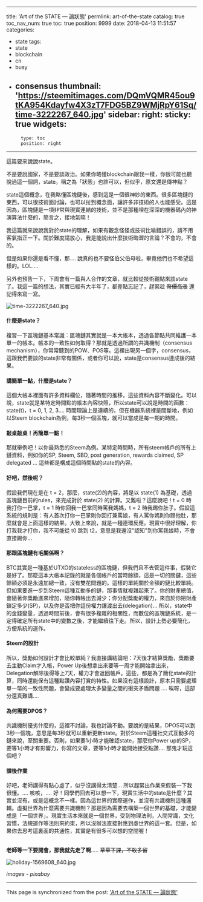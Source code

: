 
---
title: 'Art of the STATE — 論狀態'
permlink: art-of-the-state
catalog: true
toc_nav_num: true
toc: true
position: 9999
date: 2018-04-13 11:51:57
categories:
- state
tags:
- state
- blockchain
- cn
- busy
- consensus
thumbnail: 'https://steemitimages.com/DQmVQMR45ou9tKA954Kdayfw4X3zT7FDG5BZ9WMjRpY61Sq/time-3222267_640.jpg'
sidebar:
    right:
        sticky: true
widgets:
    -
        type: toc
        position: right
---


這篇要來說說state。

不是要說國家，不是要談政治。如果你略懂blockchain跟我一樣，你很可能也聽說過這一個詞，state。稱之為「狀態」也許可以，但似乎，原文還是傳神點？

state這個概念，在我略懂區塊鏈後，感到這是一個很神妙的東西。很多區塊鏈的東西，可以很技術面討論，也可以拉到概念面，讓許多非技術的人也能感受。這是因為，區塊鏈是一項非常與現實連結的技術，並不是那種埋在深深的機器碼內的神演算法什麼的，簡言之，接地氣嘛！

我這篇就來說說我對於state的理解，如果有觀念怪怪或技術比喻錯誤的，請不用客氣指正一下。關於難度請放心，我是能說出什麼技術晦澀的言論？不會的，不會的。

但是如果你還是看不懂，那.... 說真的也不要怪伯父伯母啦，畢竟他們也不希望這樣的。LOL.... 

另外也預告一下，下周會有一篇與人合作的文章，就比較從技術觀點來談state了。我這一篇的想法，其實已經有大半年了，都差點忘記了，趕緊趁 <del>幣價高漲</del> 還記得來寫一寫。

![time-3222267_640.jpg](https://steemitimages.com/DQmVQMR45ou9tKA954Kdayfw4X3zT7FDG5BZ9WMjRpY61Sq/time-3222267_640.jpg)

#### 什麼是state？
複習一下區塊鏈基本常識：區塊鏈其實就是一本大帳本，透過各節點共同維護一本單一的帳本。帳本的一致性如何取得？那就是透過所謂的共識機制（consensus mechanism），你常常聽到的POW、POS等。這裡出現另一個字，consensus，這跟我們要談的state非常有關係，或者你可以說，state是consensus達成後的結果。

#### 講簡單一點，什麼是state？
這個大帳本裡面有許多資料欄位，隨著時間的推移，這些資料內容不斷變化。可以說，state就是某特定時間點的帳本內容快照，所以state可以說是時間的函數：state(t)，t = 0, 1, 2, 3.... 時間理論上是連續的，但在機器系統裡是間斷地，例如以Steem blockchain為例，每3秒一個區塊，就可以當成是每一期的時間。

#### 敲桌敲桌！再簡單一點！
那就舉例吧！以你最熟悉的Steem為例。某特定時間時，所有steem帳戶的所有上鏈資料，例如你的SP, Steem, SBD, post generation, rewards claimed, SP delegated ... 這些都是構成這個時間點的state的內容。

#### 好吧，然後呢？
假設我們現在是在 t = 2，那麼，state(2)的內容，將是以 state(1) 為基礎，透過區塊鏈目前的rules，來完成對於 state(2) 的計算。又難啦？這麼說吧！t = 0 時我打你一巴掌，t = 1 時你回我一巴掌同時罵我媽媽，t = 2 時我踢你肚子。假設這系統的規則是：有人首次打你一巴掌則你回打兼罵娘，有人罵你媽則你踢他肚，那麼就會是上面這樣的結果。大致上來說，就是一種連環反應。現實中很好理解，你打我我才打你，我不可能從 t0 跳到 t2，意思是我還沒"認知"到你罵我娘時，不會直接踢你... 

#### 那跟區塊鏈有毛關係啊？
BTC其實是一種基於UTXO的stateless的區塊鏈，但我們且不去管這件事，假裝它是好了。那麼這本大帳本記錄的就是各個帳戶的當時餘額，這是一切的關鍵，這些餘額必須是永遠加總一致，沒有雙花問題的。這樣的單純關於金額的鏈比較單純。但如果要進一步到Steem這種互動多的鏈，那事情就複雜起來了。你的財產總值，會隨著你獎勵進來增加，隨你轉帳出去減少；你分配獎勵的權力，來自於你把財產鎖定多少(SP)，以及你是否把你這份權力讓渡出去(delegation)... 所以，state中的金錢變量，透過時間前後，會有很多複雜的相關性，而數位的區塊鏈系統，是一定得確定所有state中的變數之後，才能繼續往下走。所以，設計上勢必要簡化，方便系統的運作。

#### Steem的設計
所以，獎勵如何設計才會比較單純？我直接講結論吧：7天後才結算獎勵，獎勵要去主動Claim才入帳，Power Up後想拿出來要等一周才能開始拿出來，Delegation解除後得等上7天，權力才會返回帳戶。這些，都是為了簡化state的計算，同時還能保有這種點讚內容打賞的特性。如果沒有這樣設計，原本只需要處理單一幣的一致性問題，會變成要處理太多變量之間的衝突矛盾問題 .... 唉呀，這部分還真難講.... 

#### 為何需要DPOS？
共識機制優劣什麼的，這裡不討論，我也討論不動。要說的是結果，DPOS可以到3秒一個塊，意思是每3秒就可以重新更新state。對於Steem這種社交式互動多的鏈來說，至關重要。否則，如果要1小時才能確認state，那麼你Power up的SP，要等1小時才有影響力，你寫的文章，要等1小時才能開始接受點讚.... 那鬼才玩這個吧？

#### 課後作業
好吧，老師講得有點心虛了，似乎沒講得太清楚... 所以趕緊出作業來假裝一下我很懂。.... 咳咳，.... 好！同學們回去可以想一下，現實生活中的state是什麼？其實並沒有，或是這概念不一樣。因為這世界的實際運作，並沒有共識機制這種邏輯。虛擬世界為什麼需要共識機制？那是因為需要去構築一個世界的基礎，才能變成是「一個世界」。現實生活本來就是一個世界，受到物理法則，人間常識，文化習慣，法規運作等法則來約束，所以沒辦法直接對應到虛世界的這一套。但是，如果你去思考這裏面的共通性，其實是有很多可以想的空間喔！

<br>**老師等一下要開會，那我就先走了啊**.....  <del>草草下課，不敢多留</del>

![holiday-1569608_640.jpg](https://steemitimages.com/DQmWpWSA6UChScJ2RvFmeoJBFNBbEALC7GPJ9hFx7uauNpW/holiday-1569608_640.jpg)

*images - pixabay*



- - -

This page is synchronized from the post: ['Art of the STATE — 論狀態'](https://steemit.com/@deanliu/art-of-the-state)
